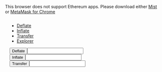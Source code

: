 <link rel='stylesheet' href='style.css' type='text/css'>
<div id="message">This browser does not support Ethereum apps. Please download either <a href="http://ethereum.org">Mist</a> or <a href="https://chrome.google.com/webstore/detail/metamask/nkbihfbeogaeaoehlefnkodbefgpgknn?hl=en">MetaMask for Chrome</a></div>

<div>
<span id="dEthDay"></span>
</div>

<div>
<span id="dEth_supply"></span>
</div>

<div >
<span id="balance"></span>
</div>

<div id="tabs-container" style="padding: 15px;">
		    	<ul class="tabs-menu">
				<li class="current"><a href="#tab-1">Deflate</a></li>
				<li><a href="#tab-2">Inflate</a></li>
				<li><a href="#tab-3">Transfer</a></li>
				<li><a href="#tab-4">Explorer</a></li>
		   	 </ul>
			<div class="tab">
        	 <div id="tab-1" class="tab-content" style="display: table;">
		 <button id="deflate">Deflate</button><input type="number">
           </div>
           <div id="tab-2" class="tab-content">
	   <button id="inflate">Inflate</button><input type="number">
           </div>
          <div id="tab-3" class="tab-content">
	  <button id="transfer">Transfer</button><input type="number">
          </div> 
          <div id="tab-4" class="tab-content">  	
          </div> 
      </div>

<script src="scripts.js"></script>

<script> 
$(document).ready(function() {
    $(".tabs-menu a").click(function(event) {
        event.preventDefault();
        $(this).parent().addClass("current");
        $(this).parent().siblings().removeClass("current");
        var tab = $(this).attr("href");
        $(".tab-content").not(tab).css("display", "none");
        $(tab).fadeIn();
    });
});
</script>
